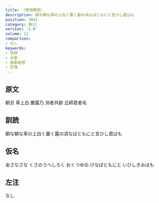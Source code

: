 ```yaml
---
title: （寄物陳思）
description: 朝な朝な草の上白く置く露の消なばともにと言ひし君はも
position: 3041
category: 巻12
version: '1.0'
volume: 12
comparison:
- なし
keywords:
- 序詞
- 女歌
- 挽歌発想
- 恋情
---
```


## 原文

朝旦 草上白 置露乃 消者共跡 云師君者毛

## 訓読

朝な朝な草の上白く置く露の消なばともにと言ひし君はも

## 仮名

あさなさな くさのうへしろく おくつゆの けなばともにと いひしきみはも

## 左注

なし
